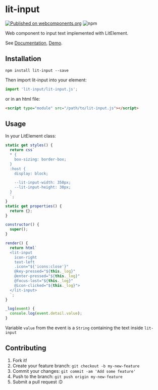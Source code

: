 # lit-input

[![Published on webcomponents.org](https://img.shields.io/badge/webcomponents.org-published-blue.svg)](https://www.webcomponents.org/element/lit-input) ![npm](https://img.shields.io/npm/v/lit-input.svg)

Web component to input text implemented with LitElement.

See [Documentation](https://www.webcomponents.org/element/lit-input), [Demo](https://lit-input.victorbp.site).

## Installation

```shell
npm install lit-input --save
```

Then import lit-input into your element:

```javascript
import 'lit-input/lit-input.js';
```

or in an html file:

```html
<script type="module" src="/path/to/lit-input.js"></script>
```

## Usage

In your LitElement class:
```javascript
static get styles() {
  return css`
  * {
    box-sizing: border-box;
  }
  :host {
    display: block;

    --lit-input-width: 350px;
    --lit-input-height: 30px;
  }
  `;
}
static get properties() {
  return {};
}

constructor() {
  super();
}

render() {
  return html`
  <lit-input
    icon-right
    text-left
    .icon="${'icons:close'}"
    @key-pressed="${this._log}"
    @enter-pressed="${this._log}"
    @focus-lost="${this._log}"
    @icon-clicked="${this._log}">
  </lit-input>
  `;
}

_log(event) {
  console.log(event.detail.value);
}
```

Variable `value` from the event is a `String` containing the text inside `lit-input`

## Contributing

1. Fork it!
2. Create your feature branch: `git checkout -b my-new-feature`
3. Commit your changes: `git commit -am 'Add some feature'`
4. Push to the branch: `git push origin my-new-feature`
5. Submit a pull request :D